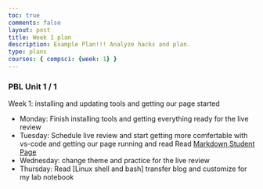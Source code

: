 ```yaml
---
toc: true
comments: false
layout: post
title: Week 1 plan
description: Example Plan!!! Analyze hacks and plan.
type: plans
courses: { compsci: {week: 1} }
---
```


### PBL Unit 1 / 1
Week 1: installing and updating tools and getting our page started
- Monday: Finish installing tools and getting everything ready for the live review
- Tuesday: Schedule live review and start getting more comfertable with vs-code and getting our page running and read Read [Markdown Student Page](https://nighthawkcoders.github.io/teacher//c4.3/c5.0/2023/08/17/markdown-html_fragments.html)
- Wednesday: change theme and practice for the live review
- Thursday: Read [Linux shell and bash] transfer blog and customize for my lab notebook






